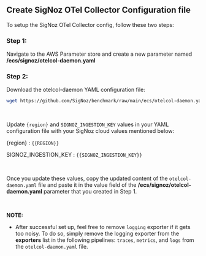 ## Create SigNoz OTel Collector Configuration file 

To setup the SigNoz OTel Collector config, follow these two steps:

### Step 1: 
Navigate to the AWS Parameter store and create a new parameter named **/ecs/signoz/otelcol-daemon.yaml**

### Step 2:
Download the otelcol-daemon YAML configuration file:
```bash
wget https://github.com/SigNoz/benchmark/raw/main/ecs/otelcol-daemon.yaml
```
&nbsp;

Update `{region}` and `SIGNOZ_INGESTION_KEY` values in your YAML configuration file with your SigNoz cloud values mentioned below:

{region} : `{{REGION}}`

SIGNOZ_INGESTION_KEY : `{{SIGNOZ_INGESTION_KEY}}`

&nbsp;

Once you update these values, copy the updated content of the `otelcol-daemon.yaml` file and paste it in the value field of the **/ecs/signoz/otelcol-daemon.yaml** parameter that you created in Step 1.

&nbsp;

**NOTE:**
- After successful set up, feel free to remove `logging` exporter if it gets too noisy. To do so, simply remove the logging exporter from the **exporters** list in the following pipelines: `traces`, `metrics`, and `logs` from the `otelcol-daemon.yaml` file.